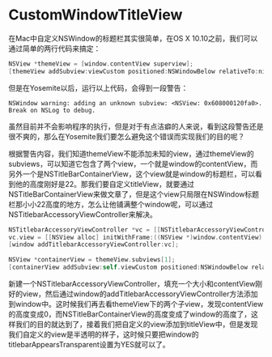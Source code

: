 # CustomWindowTitleView

在Mac中自定义NSWindow的标题栏其实很简单，在OS X 10.10之前，我们可以通过简单的两行代码来搞定：

```objective-c
NSView *themeView = [window.contentView superview];
[themeView addSubview:viewCustom positioned:NSWindowBelow relativeTo:nil];
```

但是在Yosemite以后，运行以上代码，会得到一段警告：

`NSWindow warning: adding an unknown subview: <NSView: 0x608000120fa0>. Break on NSLog to debug.`

虽然目前并不会影响程序的执行，但是对于有点洁癖的人来说，看到这段警告还是很不爽的，那么在Yosemite我们要怎么避免这个错误而实现我们的目的呢？

根据警告内容，我们知道themeView不能添加未知的view，通过themeView的subviews，可以知道它包含了两个view，一个就是window的contentView，而另外一个是NSTitleBarContainerView，这个view就是window的标题栏，可以看到他的高度刚好是22。那我们要自定义titleView，就要通过NSTitleBarContainerView来做文章了，但是这个view只局限在NSWindow标题栏那小小22高度的地方，怎么让他铺满整个window呢，可以通过NSTitlebarAccessoryViewController来解决。

```objective-c
NSTitlebarAccessoryViewController *vc = [[NSTitlebarAccessoryViewController alloc] init];
vc.view = [[NSView alloc] initWithFrame:((NSView *)window.contentView).frame];
[window addTitlebarAccessoryViewController:vc];
        
NSView *containerView = themeView.subviews[1];
[containerView addSubview:self.viewCustom positioned:NSWindowBelow relativeTo:nil];
```

新建一个NSTitlebarAccessoryViewController，填充一个大小和contentView刚好的view，然后通过window的addTitlebarAccessoryViewController方法添加到window中。这时候我们再去看themeView下的两个子view，发现contentView的高度变成0，而NSTitleBarContainerView的高度变成了window的高度了，这样我们的目的就达到了，接着我们把自定义的view添加到titleView中，但是发现我们自定义的view是半透明的样子，这时候只要把window的titlebarAppearsTransparent设置为YES就可以了。
